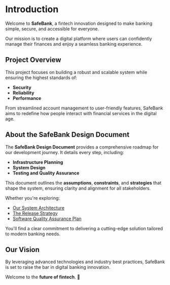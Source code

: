 # Introduction

Welcome to **SafeBank**, a fintech innovation designed to make banking simple, secure, and accessible for everyone.

Our mission is to create a digital platform where users can confidently manage their finances and enjoy a seamless banking experience.

## Project Overview

This project focuses on building a robust and scalable system while ensuring the highest standards of:
- **Security**
- **Reliability**
- **Performance**

From streamlined account management to user-friendly features, SafeBank aims to redefine how people interact with financial services in the digital age.

## About the SafeBank Design Document

The **SafeBank Design Document** provides a comprehensive roadmap for our development journey. It details every step, including:
- **Infrastructure Planning**
- **System Design**
- **Testing and Quality Assurance**

This document outlines the **assumptions**, **constraints**, and **strategies** that shape the system, ensuring clarity and alignment for all stakeholders.

Whether you're exploring:
- [Our System Architecture](system-context.md)
- [The Release Strategy](release-strategy.md)
- [Software Quality Assurance Plan](sqa-requirements.md)

You'll find a clear commitment to delivering a cutting-edge solution tailored to modern banking needs.

## Our Vision

By leveraging advanced technologies and industry best practices, SafeBank is set to raise the bar in digital banking innovation. 

Welcome to the **future of fintech**. 🚀
